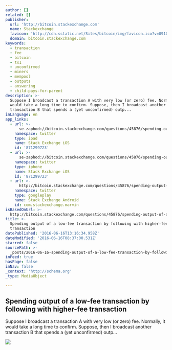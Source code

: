 ```yaml
---
author: []
related: []
publisher:
  url: 'http://bitcoin.stackexchange.com'
  name: Stackexchange
  favicon: 'http://cdn.sstatic.net/Sites/bitcoin/img/favicon.ico?v=0910168c5c65'
  domain: bitcoin.stackexchange.com
keywords:
  - transaction
  - fee
  - bitcoin
  - tx1
  - unconfirmed
  - miners
  - mempool
  - outputs
  - answering
  - child-pays-for-parent
description: >-
  Suppose I broadcast a transaction A with very low (or zero) fee. Normally, it
  would take a long time to confirm. Suppose, then I broadcast another
  transaction B that spends a (yet unconfirmed) outp...
inLanguage: en
app_links:
  - url: >-
      se-zaphod://bitcoin.stackexchange.com/questions/45876/spending-output-of-a-low-fee-transaction-by-following-with-higher-fee-transactio
    namespace: twitter
    type: ipad
    name: Stack Exchange iOS
    id: '871299723'
  - url: >-
      se-zaphod://bitcoin.stackexchange.com/questions/45876/spending-output-of-a-low-fee-transaction-by-following-with-higher-fee-transactio
    namespace: twitter
    type: iphone
    name: Stack Exchange iOS
    id: '871299723'
  - url: >-
      http://bitcoin.stackexchange.com/questions/45876/spending-output-of-a-low-fee-transaction-by-following-with-higher-fee-transactio
    namespace: twitter
    type: googleplay
    name: Stack Exchange Android
    id: com.stackexchange.marvin
isBasedOnUrl: >-
  http://bitcoin.stackexchange.com/questions/45876/spending-output-of-a-low-fee-transaction-by-following-with-higher-fee-transactio
title: >-
  Spending output of a low-fee transaction by following with higher-fee
  transaction
datePublished: '2016-06-16T13:16:34.958Z'
dateModified: '2016-06-16T08:37:00.531Z'
starred: false
sourcePath: >-
  _posts/2016-06-16-spending-output-of-a-low-fee-transaction-by-following-with-h.md
inFeed: true
hasPage: false
inNav: false
_context: 'http://schema.org'
_type: MediaObject

---
```

<article style=""><h1>Spending output of a low-fee transaction by following with higher-fee transaction</h1><p>Suppose I broadcast a transaction A with very low (or zero) fee. Normally, it would take a long time to confirm. Suppose, then I broadcast another transaction B that spends a (yet unconfirmed) outp...</p><img src="http://cdn.sstatic.net/Sites/bitcoin/img/apple-touch-icon.png?v=a43e5a337e6b&amp;a" /></article>